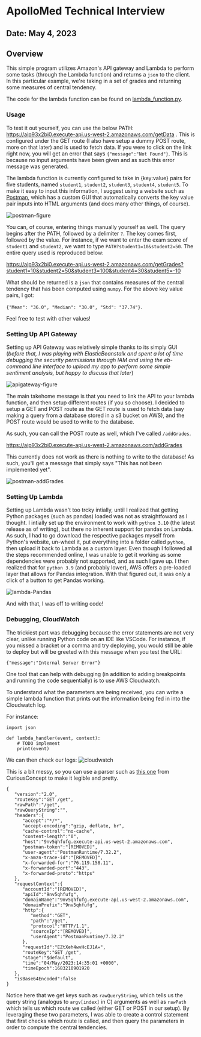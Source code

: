 # ApolloMed Technical Interview
## Date: May 4, 2023

## Overview
This simple program utilizes Amazon's API gateway and Lambda to perform some tasks (through the Lambda function) and returns a `json` to the client. In this particular example, we're taking in a set of grades and returning some measures of central tendency.

The code for the lambda function can be found on [lambda_function.py](https://github.com/williampangbest1/williampangbest1.github.io/blob/main/projects/simpleGradesapi/lamda_function.py).

### Usage
To test it out yourself, you can use the below PATH:
<a>https://aip93x2bi0.execute-api.us-west-2.amazonaws.com/getData</a> . This is configured under the GET route (I also have setup a dummy POST route, more on that later) and is used to fetch data. If you were to click on the link right now, you will get an error that says `{"message":"Not Found"}`. This is because no input arguments have been given and as such this error message was generated. 

The lambda function is currently configured to take in {key:value} pairs for five students, named `student1`, `student2`, `student3`, `student4`, `student5`. To make it easy to input this information, I suggest using a website such as [Postman](https://www.postman.com), which has a custom GUI that automatically converts the key value pair inputs into HTML arguments (and does many other things, of course). 

![postman-figure](https://github.com/williampangbest1/williampangbest1.github.io/blob/main/projects/simpleGradesapi/img/postman_demo.png)

You can, of course, entering things manually yourself as well. The query begins after the PATH, followed by a delimiter `?`. The key comes first, followed by the value. For instance, if we want to enter the exam score of `student1` and `student2`, we want to type `PATH?student1=10&student2=50`. The entire query used is reproduced below:

<a>https://aip93x2bi0.execute-api.us-west-2.amazonaws.com/getGrades?student1=10&student2=50&student3=100&student4=30&student5=-10</a>

What should be returned is a `json` that contains measures of the central tendency that has been computed using `numpy`. For the above key value pairs, I got:

`{"Mean": "36.0", "Median": "30.0", "Std": "37.74"}`.

Feel free to test with other values!

### Setting Up API Gateway
Setting up API Gateway was relatively simple thanks to its simply GUI (*before that, I was playing with ElasticBeanstalk and spent a lot of time debugging the security permissions through IAM and using the eb-command line interface to upload my app to perform some simple sentiment analysis, but happy to discuss that later*) 

![apigateway-figure](https://github.com/williampangbest1/williampangbest1.github.io/blob/main/projects/simpleGradesapi/img/postman_demo.png)

The main takehome message is that you need to link the API to your lambda function, and then setup different routes (if you so choose). I decided to setup a GET and POST route as the GET route is used to fetch data (say making a query from a database stored in a s3 bucket on AWS), and the POST route would be used to write to the database. 

As such, you can call the POST route as well, which I've called `/addGrades`.

<a>https://aip93x2bi0.execute-api.us-west-2.amazonaws.com/addGrades</a>

This currently does not work as there is nothing to write to the database! As such, you'll get a message that simply says "This has not been implemented yet".

![postman-addGrades](https://github.com/williampangbest1/williampangbest1.github.io/blob/main/projects/simpleGradesapi/img/postman_addGrades.png)

### Setting Up Lambda
Setting up Lambda wasn't too trcky intially, until I realized that getting Python packages (such as pandas) loaded was not as straightfoward as I thought. I intially set up the environment to work with `python 3.10` (the latest release as of writing), but there no inherent support for pandas on Lambda. As such, I had to go download the respective packages myself from Python's website, un-wheel it, put everything into a folder called `python`, then upload it back to Lambda as a custom layer. Even though I followed all the steps recommended online, I was unable to get it working as some dependencies were probably not supported, and as such I gave up. I then realized that for `python 3.9` (and probably lower), AWS offers a pre-loaded layer that allows for Pandas integration. With that figured out, it was only a click of a button to get Pandas working.

![lambda-Pandas](https://github.com/williampangbest1/williampangbest1.github.io/blob/main/projects/simpleGradesapi/img/lambda_pandas.png)

And with that, I was off to writing code!

### Debugging, CloudWatch
The trickiest part was debugging because the error statements are not very clear, unlike running Python code on an IDE like VSCode. For instance, if you missed a bracket or a comma and try deploying, you would still be able to deploy but will be greeted with this message when you test the URL:

```{"message":"Internal Server Error"}```

One tool that can help with debugging (in addition to adding breakpoints and running the code sequentially) is to use AWS Cloudwatch.

To understand what the parameters are being received, you can write a simple lambda function that prints out the information being fed in into the Cloudwatch log.

For instance:

```
import json

def lambda_handler(event, context):
    # TODO implement
    print(event)
```

We can then check our logs:
![cloudwatch](https://github.com/williampangbest1/williampangbest1.github.io/blob/main/projects/simpleGradesapi/img/cloudwatch.png)

This is a bit messy, so you can use a parser such as [this one](https://jsonformatter.curiousconcept.com) from CuriousConcept to make it legible and pretty. 

```
{
   "version":"2.0",
   "routeKey":"GET /get",
   "rawPath":"/get",
   "rawQueryString":"",
   "headers":{
      "accept":"*/*",
      "accept-encoding":"gzip, deflate, br",
      "cache-control":"no-cache",
      "content-length":"0",
      "host":"9nv5qhfufg.execute-api.us-west-2.amazonaws.com",
      "postman-token":"[REMOVED]",
      "user-agent":"PostmanRuntime/7.32.2",
      "x-amzn-trace-id":"[REMOVED]",
      "x-forwarded-for":"76.119.158.11",
      "x-forwarded-port":"443",
      "x-forwarded-proto":"https"
   },
   "requestContext":{
      "accountId":"[REMOVED]",
      "apiId":"9nv5qhfufg",
      "domainName":"9nv5qhfufg.execute-api.us-west-2.amazonaws.com",
      "domainPrefix":"9nv5qhfufg",
      "http":{
         "method":"GET",
         "path":"/get",
         "protocol":"HTTP/1.1",
         "sourceIp":"[REMOVED]",
         "userAgent":"PostmanRuntime/7.32.2"
      },
      "requestId":"EZtXeh4wvHcEJ1A=",
      "routeKey":"GET /get",
      "stage":"$default",
      "time":"04/May/2023:14:35:01 +0000",
      "timeEpoch":1683210901920
   },
   "isBase64Encoded":false
}
```
Notice here that we get keys such as `rawQueryString`, which tells us the query string (analogus to `argv[index]` in C) arguments as well as `rawPath` which tells us which route we called (either GET or POST in our setup). By leveraging these two parameters, I was able to create a control statement that first checks which route is called, and then query the parameters in order to compute the central tendencies. 



